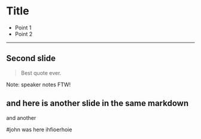# Title
 
* Point 1
* Point 2
 
---
 
## Second slide
 
> Best quote ever.
 
Note: speaker notes FTW!


 and here is another slide in the same markdown
---
and another


#john was here
ihfioerhoie
